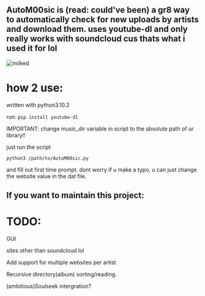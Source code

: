 ## AutoM00sic is (read: could've been) a gr8 way to automatically check for new uploads by artists and download them. uses youtube-dl and only really works with soundcloud cus thats what i used it for lol

![milked](https://cdn.discordapp.com/attachments/310843140976148482/900958098531946506/milked.png)

# how 2 use:

written with python3.10.2 

run: 
`pip install youtube-dl`

IMPORTANT: change music_dir variable in script to the absolute path of ur library!!

just run the script

`python3 /path/to/AutoM00sic.py`

and fill out first time prompt. dont worry if u make a typo, u can just change the website value in the dat file.  

## If you want to maintain this project: 

# TODO:

GUI 

sites other than soundcloud lol

Add support for multiple websites per artist

Recursive directory(album)  sorting/reading.  

(ambitious)Soulseek intergration?

